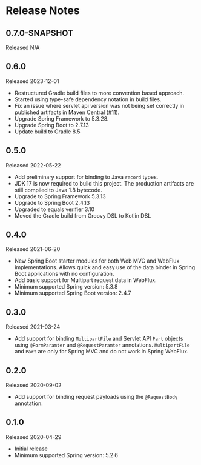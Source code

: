 # Release Notes

## 0.7.0-SNAPSHOT
Released N/A

## 0.6.0
Released 2023-12-01

- Restructured Gradle build files to more convention based approach.
- Started using type-safe dependency notation in build files.
- Fix an issue where servlet api version was not being set correctly in published artifacts in Maven Central ([#11](https://github.com/mattbertolini/spring-annotated-web-data-binder/issues/11)).
- Upgrade Spring Framework to 5.3.28.
- Upgrade Spring Boot to 2.7.13 
- Update build to Gradle 8.5

## 0.5.0 
Released 2022-05-22

- Add preliminary support for binding to Java `record` types.
- JDK 17 is now required to build this project. The production artifacts are still compiled to Java 1.8 bytecode.
- Upgrade to Spring Framework 5.3.13
- Upgrade to Spring Boot 2.4.13
- Upgraded to equals verifier 3.10
- Moved the Gradle build from Groovy DSL to Kotlin DSL

## 0.4.0
Released 2021-06-20

- New Spring Boot starter modules for both Web MVC and WebFlux implementations. Allows quick and easy use of the data 
  binder in Spring Boot applications with no configuration.
- Add basic support for Multipart request data in WebFlux.
- Minimum supported Spring version: 5.3.8
- Minimum supported Spring Boot version: 2.4.7

## 0.3.0
Released 2021-03-24

- Add support for binding `MultipartFile` and Servlet API `Part` objects using `@FormParamter` and `@RequestParamter` 
  annotations. `MultipartFile` and `Part` are only for Spring MVC and do not work in Spring WebFlux. 

## 0.2.0
Released 2020-09-02

- Add support for binding request payloads using the `@RequestBody` annotation.

## 0.1.0
Released 2020-04-29

- Initial release
- Minimum supported Spring version: 5.2.6